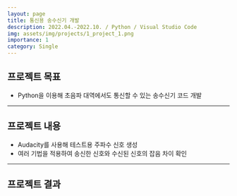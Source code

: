 ```yaml
---
layout: page
title: 통신용 송수신기 개발
description: 2022.04.-2022.10. / Python / Visual Studio Code
img: assets/img/projects/1_project_1.png
importance: 1
category: Single
---
```


## 프로젝트 목표
- Python을 이용해 초음파 대역에서도 통신할 수 있는 송수신기 코드 개발

---

## 프로젝트 내용
- Audacity를 사용해 테스트용 주파수 신호 생성
- 여러 기법을 적용하여 송신한 신호와 수신된 신호의 잡음 차이 확인

---

## 프로젝트 결과

